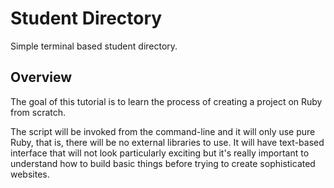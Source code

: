 # Student Directory

Simple terminal based student directory.

## Overview

The goal of this tutorial is to learn the process of creating a project on Ruby from scratch.

The script will be invoked from the command-line and it will only use pure Ruby, that is, there will be no external libraries to use. It will have text-based interface that will not look particularly exciting but it's really important to understand how to build basic things before trying to create sophisticated websites.
